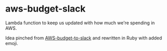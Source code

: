 # aws-budget-slack

Lambda function to keep us updated with how much we're spending in AWS.

Idea pinched from [AWS-budget-to-slack](https://github.com/richstokes/AWS-budget-to-slack)
and rewritten in Ruby with added emoji.
